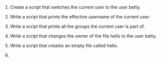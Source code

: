 1. Create a script that switches the current user to the user betty.  

2. Write a script that prints the effective username of the current user.  

3. Write a script that prints all the groups the current user is part of.  

4. Write a script that changes the owner of the file hello to the user betty.  

5. Write a script that creates an empty file called hello.  

6.
